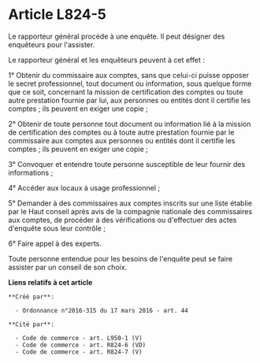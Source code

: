# Article L824-5

Le rapporteur général procède à une enquête. Il peut désigner des enquêteurs pour l'assister. 

Le rapporteur général et les enquêteurs peuvent à cet effet : 

1° Obtenir du commissaire aux comptes, sans que celui-ci puisse opposer le secret professionnel, tout document ou
information, sous quelque forme que ce soit, concernant la mission de certification des comptes ou toute autre prestation
fournie par lui, aux personnes ou entités dont il certifie les comptes ; ils peuvent en exiger une copie ; 

2° Obtenir de toute personne tout document ou information lié à la mission de certification des comptes ou à toute autre
prestation fournie par le commissaire aux comptes aux personnes ou entités dont il certifie les comptes ; ils peuvent en
exiger une copie ; 

3° Convoquer et entendre toute personne susceptible de leur fournir des informations ; 

4° Accéder aux locaux à usage professionnel ; 

5° Demander à des commissaires aux comptes inscrits sur une liste établie par le Haut conseil après avis de la compagnie
nationale des commissaires aux comptes, de procéder à des vérifications ou d'effectuer des actes d'enquête sous leur
contrôle ; 

6° Faire appel à des experts. 

Toute personne entendue pour les besoins de l'enquête peut se faire assister par un conseil de son choix.

**Liens relatifs à cet article**

	**Créé par**:

	  - Ordonnance n°2016-315 du 17 mars 2016 - art. 44

	**Cité par**:

	  - Code de commerce - art. L950-1 (V)
	  - Code de commerce - art. R824-6 (VD)
	  - Code de commerce - art. R824-7 (V)
